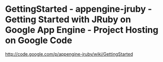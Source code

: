 <!--
id: 662647378
link: http://kevinisom.info/post/662647378/gettingstarted-appengine-jruby-getting-started-with
slug: gettingstarted-appengine-jruby-getting-started-with
date: Fri Jun 04 2010 19:38:17 GMT+1200 (NZST)
raw: {"blog_name":"kevinisom","id":662647378,"post_url":"http://kevinisom.info/post/662647378/gettingstarted-appengine-jruby-getting-started-with","slug":"gettingstarted-appengine-jruby-getting-started-with","type":"link","date":"2010-06-04 07:38:17 GMT","timestamp":1275637097,"state":"published","format":"html","reblog_key":"GYakJmXy","tags":[],"short_url":"http://tmblr.co/Zw68YydVp9I","highlighted":[],"feed_item":"http://code.google.com/p/appengine-jruby/wiki/GettingStarted","from_feed_id":"650234","note_count":1,"title":"GettingStarted - appengine-jruby - Getting Started with JRuby on Google App Engine - Project Hosting on Google Code","url":"http://code.google.com/p/appengine-jruby/wiki/GettingStarted","description":""}
publish: 2010-06-04
tags: 
title: GettingStarted - appengine-jruby - Getting Started with JRuby on Google App Engine - Project Hosting on Google Code
-->


GettingStarted - appengine-jruby - Getting Started with JRuby on Google App Engine - Project Hosting on Google Code
===================================================================================================================

<http://code.google.com/p/appengine-jruby/wiki/GettingStarted>

